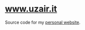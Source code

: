 www.uzair.it
=============

Source code for my [personal website](http://www.uzair.it).













